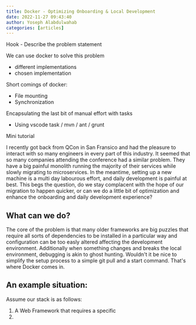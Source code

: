 ```yaml
---
title: Docker - Optimizing Onboarding & Local Development
date: 2022-11-27 09:43:40
author: Yoseph Alabdulwahab
categories: [articles]
---
```



Hook - Describe the problem statement

We can use docker to solve this problem
- different implementations
- chosen implementation

Short comings of docker:
- File mounting
- Synchronization

Encapsulating the last bit of manual effort with tasks
- Using vscode task / mvn / ant / grunt

Mini tutorial


I recently got back from QCon in San Fransico and had the pleasure to interact with so many engineers in every part of this industry. It seemed that so many companies attending the conference had a similar problem. They have a big painful monolith running the majority of their services while slowly migrating to microservices. In the meantime, setting up a new machine is a multi day labourous effort, and daily development is painful at best. This begs the question, do we stay complacent with the hope of our migration to happen quicker, or can we do a little bit of optimization and enhance the onboarding and daily development experience?

## What can we do?
The core of the problem is that many older frameworks are big puzzles that require all sorts of dependencies to be installed in a particular way and configuration can be too easly altered affecting the development environment. Additionally when something changes and breaks the local environment, debugging is akin to ghost hunting. Wouldn't it be nice to simplify the setup process to a simple git pull and a start command. That's where Docker comes in.

## An example situation:

Assume our stack is as follows:

1. A Web Framework that requires a specific 
2. 